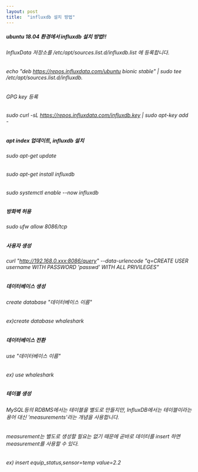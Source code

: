 ```yaml
---
layout: post
title:  "influxdb 설치 방법"
---
```

##### ubuntu 18.04 환경에서 influxdb 설치 방법!!
###### InfluxData 저장소를  /etc/apt/sources.list.d/influxdb.list 에 등록합니다.
###### echo "deb https://repos.influxdata.com/ubuntu bionic stable" | sudo tee /etc/apt/sources.list.d/influxdb.
###### GPG key 등록
###### sudo curl -sL https://repos.influxdata.com/influxdb.key | sudo apt-key add -

##### apt index 업데이트, influxdb 설치
###### sudo apt-get update
###### sudo apt-get install influxdb
###### sudo systemctl enable --now influxdb
##### 방화벽 허용
###### sudo ufw allow 8086/tcp

##### 사용자 생성
###### curl "http://192.168.0.xxx:8086/query" --data-urlencode "q=CREATE USER username WITH PASSWORD 'passwd' WITH ALL PRIVILEGES"

##### 데이터베이스 생성
###### create database "데이터베이스 이름"
###### ex)create database whaleshark

##### 데이터베이스 전환
###### use "데이터베이스 이름"
###### ex) use whaleshark

##### 테이블 생성
###### MySQL등의 RDBMS에서는 테이블을 별도로 만들지만, InfluxDB에서는 테이블이라는 용어 대신 'measurements'라는 개념을 사용합니다.
###### measurement는 별도로 생성할 필요는 없기 때문에 곧바로 데이터를 insert 하면 measurement를 사용할 수 있다.
###### ex) insert equip_status,sensor=temp value=2.2
